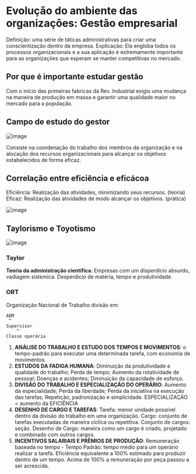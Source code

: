 # Evolução do ambiente das organizações: Gestão empresarial

Definição: uma série de táticas administrativas para criar uma conscientização dentro da empresa.
Explicação: Ela engloba todos os processos organizacionais e a sua aplicação é extremamente importante para as organizações que esperam se manter competitivas no mercado.

## Por que é importante estudar gestão 

Com o inicio das primeiras fabricas da Rev. Industrial exigiu uma mudança na maneira de produção em massa e garantir uma qualidade maior no mercado para a população.

## Campo de estudo do gestor
![image](https://github.com/Cestaro0/Fatec-Seguranca-da-Informacao/assets/99103680/745cff6e-d0d8-4b78-9a6f-3060d6f22bcb)

Consiste na coordenação do trabalho dos membros da organização e na alocação dos recursos organizacionais para alcançar os objetivos estabelecidos de forma eficaz.​

## Correlação entre eficiência e eficácoa

Eficiência: Realização das atividades, minimizando seus recursos. (teoria)
Eficaz: Realização das atividades de modo alcançar os objetivos. (prática)

![image](https://github.com/Cestaro0/Fatec-Seguranca-da-Informacao/assets/99103680/379bb6c8-b20d-4a0f-8c43-af313e5e2e89)

## Taylorismo e Toyotismo
![image](https://github.com/Cestaro0/Fatec-Seguranca-da-Informacao/assets/99103680/da9d2b01-a8ae-4f58-8046-841bfcfa8528)

### Taylor
**Teoria da administração científica**: Empresas com um disperdício absurdo, vadiagem sistemica. Desperdicio de matéria, tempo e produtividade.

### ORT
Organização Nacional de Trabalho
divisão em:
```
ADM
 ^
Supervisor
    ^
Classe operária
```


1. **ANÁLISE DO TRABALHO E ESTUDO DOS TEMPOS E MOVIMENTOS**: o tempo-padrão para executar uma determinada tarefa, com economia de movimentos. ​
2. **ESTUDOS DA FADIGA HUMANA**: Diminuição da produtividade e qualidade do trabalho; Perda de tempo; Aumento da rotatividade de pessoal; Doenças e acidentes; Diminuição da capacidade de esforço.​
3. **DIVISÃO DO TRABALHO E ESPECIALIZAÇÃO DO OPERÁRIO**: Aumento da especialidade; Perda da liberdade; Perda da iniciativa na execução das tarefas; Repetição, padronização e simplicidade. ESPECIALIZAÇÃO = aumento da EFICIÊNCIA​
4. **DESENHO DE CARGO E TAREFAS**: Tarefa: menor unidade possível dentro da divisão do trabalho em uma organização. Cargo: conjunto de tarefas executadas de maneira cíclica ou repetitiva. Conjunto de cargos: seção. Desenho de Cargo: maneira como um cargo é criado, projetado e combinado com outros cargos. ​
5. **INCENTIVOS SALARIAIS E PRÊMIOS DE PRODUÇÃO**: Remuneração baseada no tempo - Tempo Padrão: tempo médio para um operário realizar a tarefa.  Eficiência equivalente a 100% estimado para produzir dentro de um tempo.  Acima de 100% a remuneração por peça passou a ser acrescida.



